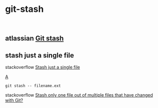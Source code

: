 # git-stash

​		

## atlassian [Git stash](https://www.atlassian.com/git/tutorials/saving-changes/git-stash)



## stash just a single file

stackoverflow [Stash just a single file](https://stackoverflow.com/questions/12420924/stash-just-a-single-file)



[A](https://stackoverflow.com/a/55073847/10173843)

```shell
git stash -- filename.ext
```

stackoverflow [Stash only one file out of multiple files that have changed with Git?](https://stackoverflow.com/questions/3040833/stash-only-one-file-out-of-multiple-files-that-have-changed-with-git)